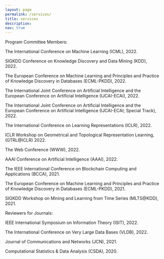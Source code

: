 ```yaml
---
layout: page
permalink: /services/
title: services
description:
nav: true
---
```


Program Committee Members:

The International Conference on Machine Learning (ICML), 2022.

SIGKDD Conference on Knowledge Discovery and Data Mining (KDD), 2022.

The European Conference on Machine Learning and Principles and Practice of Knowledge Discovery in Databases (ECML-PKDD), 2022.

The International Joint Conference on Artificial Intelligence and the European Conference on Artificial Intelligence (IJCAI-ECAI), 2022.

The International Joint Conference on Artificial Intelligence and the European Conference on Artificial Intelligence (IJCAI-ECAI; Special Track), 2022.

The International Conference on Learning Representations (ICLR), 2022.

ICLR Workshop on Geometrical and Topological Representation Learning, (GTRL@ICLR) 2022.

The Web Conference (WWW), 2022.

AAAI Conference on Artificial Intelligence (AAAI), 2022.

The IEEE International Conference on Blockchain Computing and Applications (BCCA), 2021.

The European Conference on Machine Learning and Principles and Practice of Knowledge Discovery in Databases (ECML-PKDD), 2021.

SIGKDD Workshop on Mining and Learning from Time Series (MLTS@KDD), 2021.


Reviewers for Journals:

IEEE International Symposium on Information Theory (ISIT), 2022.

The International Conference on Very Large Data Bases (VLDB), 2022.

Journal of Communications and Networks (JCN), 2021.

Computational Statistics & Data Analysis (CSDA), 2020.
